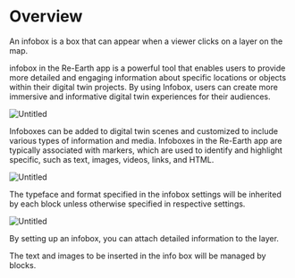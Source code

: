 # Overview

An infobox is a box that can appear when a viewer clicks on a layer on the map.

infobox in the Re-Earth app is a powerful tool that enables users to provide more detailed and engaging information about specific locations or objects within their digital twin projects. By using Infobox, users can create more immersive and informative digital twin experiences for their audiences.

![Untitled](Overview%2031f25adf73224435905b5c993b913c14/Untitled.png)

Infoboxes can be added to digital twin scenes and customized to include various types of information and media. Infoboxes in the Re-Earth app are typically associated with markers, which are used to identify and highlight specific, such as text, images, videos, links, and HTML.

![Untitled](Overview%2031f25adf73224435905b5c993b913c14/Untitled%201.png)

The typeface and format specified in the infobox settings will be inherited by each block unless otherwise specified in respective settings.

![Untitled](Overview%2031f25adf73224435905b5c993b913c14/Untitled%202.png)

By setting up an infobox, you can attach detailed information to the layer.

The text and images to be inserted in the info box will be managed by blocks.